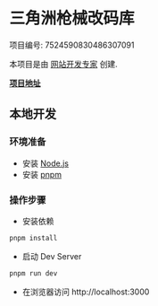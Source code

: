 # 三角洲枪械改码库

项目编号: 7524590830486307091

本项目是由 [网站开发专家](https://space.coze.cn/) 创建.

[**项目地址**](https://space.coze.cn/task/7524590830486307091)

## 本地开发

### 环境准备

- 安装 [Node.js](https://nodejs.org/en)
- 安装 [pnpm](https://pnpm.io/installation)

### 操作步骤

- 安装依赖

```sh
pnpm install
```

- 启动 Dev Server

```sh
pnpm run dev
```

- 在浏览器访问 http://localhost:3000


